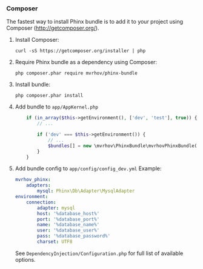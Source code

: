 ### Composer

The fastest way to install Phinx bundle is to add it to your project using Composer (http://getcomposer.org/).

1. Install Composer:

    ```
    curl -sS https://getcomposer.org/installer | php
    ```

1. Require Phinx bundle as a dependency using Composer:

    ```
    php composer.phar require mvrhov/phinx-bundle
    ```

1. Install bundle:

    ```
    php composer.phar install
    ```
    
2. Add bundle to `app/AppKernel.php`

    ```php
        if (in_array($this->getEnvironment(), ['dev', 'test'], true)) {
            // ...

            if ('dev' === $this->getEnvironment()) {
                // ...
                $bundles[] = new \mvrhov\PhinxBundle\mvrhovPhinxBundle();
            }
        }
    ```
    
3. Add bundle config to `app/config/config_dev.yml`
   Example:
   
   ```yml
   mvrhov_phinx:
       adapters:
           mysql: Phinx\Db\Adapter\MysqlAdapter
   environment:
       connection:        
           adapter: mysql
           host: '%database_host%'
           port: '%database_port%'
           name: '%database_name%'
           user: '%database_user%'
           pass: '%database_password%'
           charset: UTF8
   ```
   See `DependencyInjection/Configuration.php` for full list of available options.
